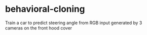 # behavioral-cloning
Train a car to predict steering angle from RGB input generated by 3 cameras on the front hood cover
